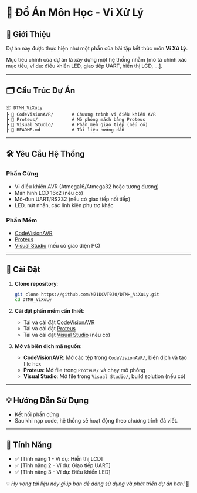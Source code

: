 # 🚀 Đồ Án Môn Học - Vi Xử Lý

## 📄 Giới Thiệu

Dự án này được thực hiện như một phần của bài tập kết thúc môn **Vi Xử Lý**.

Mục tiêu chính của dự án là xây dựng một hệ thống nhằm [mô tả chính xác mục tiêu, ví dụ: điều khiển LED, giao tiếp UART, hiển thị LCD, …].

---

## 🗂 Cấu Trúc Dự Án

```
📦 DTMH_ViXuLy
┣ 📂 CodeVisionAVR/       # Chương trình vi điều khiển AVR
┣ 📂 Proteus/             # Mô phỏng mách bằng Proteus
┣ 📂 Visual Studio/       # Phần mềm giao tiếp (nếu có)
┣ 📜 README.md            # Tài liệu hướng dẫn
```

---

## 🛠 Yêu Cầu Hệ Thống

### Phần Cứng
- Vi điều khiển AVR (Atmega16/Atmega32 hoặc tương đương)
- Màn hình LCD 16x2 (nếu có)
- Mô-đun UART/RS232 (nếu có giao tiếp nối tiếp)
- LED, nút nhấn, các linh kiện phụ trợ khác

### Phần Mềm
- [CodeVisionAVR](https://www.hpinfotech.ro/html/cvavr.htm)
- [Proteus](https://www.labcenter.com/)
- [Visual Studio](https://visualstudio.microsoft.com/) (nếu có giao diện PC)

---

## 🔧 Cài Đặt

1. **Clone repository**:

   ```bash
   git clone https://github.com/N21DCVT030/DTMH_ViXuLy.git
   cd DTMH_ViXuLy
   ```

2. **Cài đặt phần mềm cần thiết**:
   - Tải và cài đặt [CodeVisionAVR](https://www.hpinfotech.ro/html/cvavr.htm)
   - Tải và cài đặt [Proteus](https://www.labcenter.com/)
   - Tải và cài đặt [Visual Studio](https://visualstudio.microsoft.com/) (nếu có)

3. **Mở và biên dịch mã nguồn**:
   - **CodeVisionAVR**: Mở các tệp trong `CodeVisionAVR/`, biên dịch và tạo file hex
   - **Proteus**: Mở file trong `Proteus/` và chạy mô phỏng
   - **Visual Studio**: Mở file trong `Visual Studio/`, build solution (nếu có)

---

## 💡 Hướng Dẫn Sử Dụng

- Kết nối phần cứng
- Sau khi nạp code, hệ thống sẽ hoạt động theo chương trình đã viết.

---

## 🌟 Tính Năng

- ✅ [Tính năng 1 - Ví dụ: Hiển thị LCD]
- ✅ [Tính năng 2 - Ví dụ: Giao tiếp UART]
- ✅ [Tính năng 3 - Ví dụ: Điều khiển LED]


💡 *Hy vọng tài liệu này giúp bạn dễ dàng sử dụng và phát triển dự án hơn!* 🚀

